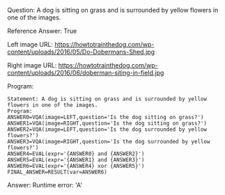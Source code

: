 Question: A dog is sitting on grass and is surrounded by yellow flowers in one of the images.

Reference Answer: True

Left image URL: https://howtotrainthedog.com/wp-content/uploads/2016/05/Do-Dobermans-Shed.jpg

Right image URL: https://howtotrainthedog.com/wp-content/uploads/2016/06/doberman-siting-in-field.jpg

Program:

```
Statement: A dog is sitting on grass and is surrounded by yellow flowers in one of the images.
Program:
ANSWER0=VQA(image=LEFT,question='Is the dog sitting on grass?')
ANSWER1=VQA(image=RIGHT,question='Is the dog sitting on grass?')
ANSWER2=VQA(image=LEFT,question='Is the dog surrounded by yellow flowers?')
ANSWER3=VQA(image=RIGHT,question='Is the dog surrounded by yellow flowers?')
ANSWER4=EVAL(expr='{ANSWER0} and {ANSWER2}')
ANSWER5=EVAL(expr='{ANSWER1} and {ANSWER3}')
ANSWER6=EVAL(expr='{ANSWER4} xor {ANSWER5}')
FINAL_ANSWER=RESULT(var=ANSWER6)
```
Answer: Runtime error: 'A'

